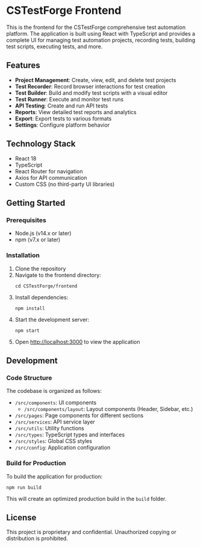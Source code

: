 # CSTestForge Frontend

This is the frontend for the CSTestForge comprehensive test automation platform. The application is built using React with TypeScript and provides a complete UI for managing test automation projects, recording tests, building test scripts, executing tests, and more.

## Features

- **Project Management**: Create, view, edit, and delete test projects
- **Test Recorder**: Record browser interactions for test creation
- **Test Builder**: Build and modify test scripts with a visual editor
- **Test Runner**: Execute and monitor test runs
- **API Testing**: Create and run API tests
- **Reports**: View detailed test reports and analytics
- **Export**: Export tests to various formats
- **Settings**: Configure platform behavior

## Technology Stack

- React 18
- TypeScript
- React Router for navigation
- Axios for API communication
- Custom CSS (no third-party UI libraries)

## Getting Started

### Prerequisites

- Node.js (v14.x or later)
- npm (v7.x or later)

### Installation

1. Clone the repository
2. Navigate to the frontend directory:
   ```
   cd CSTestForge/frontend
   ```
3. Install dependencies:
   ```
   npm install
   ```
4. Start the development server:
   ```
   npm start
   ```
5. Open [http://localhost:3000](http://localhost:3000) to view the application

## Development

### Code Structure

The codebase is organized as follows:

- `/src/components`: UI components
  - `/src/components/layout`: Layout components (Header, Sidebar, etc.)
- `/src/pages`: Page components for different sections
- `/src/services`: API service layer
- `/src/utils`: Utility functions
- `/src/types`: TypeScript types and interfaces
- `/src/styles`: Global CSS styles
- `/src/config`: Application configuration

### Build for Production

To build the application for production:

```
npm run build
```

This will create an optimized production build in the `build` folder.

## License

This project is proprietary and confidential. Unauthorized copying or distribution is prohibited. 